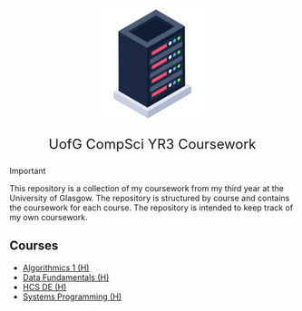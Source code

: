 <p align="center">
    <img src="./images/image.png" width="200px" alt="UofG Logo" />
</p>

<p align="center" style="font-size: 24px;">
    UofG CompSci YR3 Coursework
</p>

> [!Important]
> This repository is a collection of my coursework from my third year at the University of Glasgow. The repository is structured by course and contains the coursework for each course. The repository is intended to keep track of my own coursework.

## Courses 

- [Algorithmics 1 (H)](./ALGS/README.md)
- [Data Fundamentals (H)](./DF/README.md)
- [HCS DE (H)](./HCSDE/README.md)
- [Systems Programming (H)](./SYSPROG/README.md)
